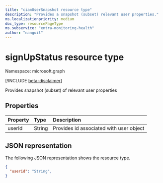 ```yaml
---
title: "ciamUserSnapshot resource type"
description: "Provides a snapshot (subset) relevant user properties."
ms.localizationpriority: medium
doc_type: resourcePageType
ms.subservice: "entra-monitoring-health"
author: "nanguil"
---
```


# signUpStatus resource type

Namespace: microsoft.graph

[!INCLUDE [beta-disclaimer](../../includes/beta-disclaimer.md)]

Provides snapshot (subset) of relevant user properties



## Properties
| Property	   | Type	|Description|
|:---------------|:--------|:----------|
|userId|String|Provides id associated with user object|


## JSON representation

The following JSON representation shows the resource type.

<!-- {
  "blockType": "resource",
  "optionalProperties": [

  ],
  "@odata.type": "microsoft.graph.signUpStatus"
}-->

```json
{
  "userid": "String",
}

```

